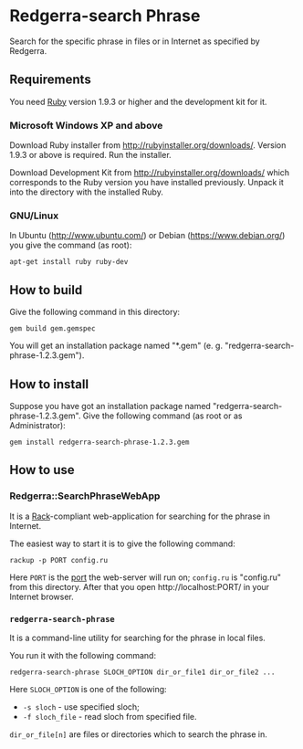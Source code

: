 Redgerra-search Phrase
======================

<!-- description -->
Search for the specific phrase in files or in Internet as specified by Redgerra.
<!-- end of description -->

Requirements
------------

You need [Ruby](http://ruby-lang.org) version 1.9.3 or higher and the development kit for it.

### Microsoft Windows XP and above ###

Download Ruby installer from http://rubyinstaller.org/downloads/. Version 1.9.3 or above is required. Run the installer.

Download Development Kit from http://rubyinstaller.org/downloads/ which corresponds to the Ruby version you have installed previously. Unpack it into the directory with the installed Ruby.

### GNU/Linux ###

In Ubuntu (http://www.ubuntu.com/) or Debian (https://www.debian.org/) you give the command (as root):

    apt-get install ruby ruby-dev

How to build
------------

Give the following command in this directory:

    gem build gem.gemspec

You will get an installation package named "*.gem" (e. g. "redgerra-search-phrase-1.2.3.gem").

How to install
--------------

Suppose you have got an installation package named "redgerra-search-phrase-1.2.3.gem". Give the following command (as root or as Administrator):

    gem install redgerra-search-phrase-1.2.3.gem

How to use
----------

### Redgerra::SearchPhraseWebApp ###

It is a [Rack](http://rack.github.io/)-compliant web-application for searching for the phrase in Internet.

The easiest way to start it is to give the following command:

    rackup -p PORT config.ru

Here `PORT` is the [port](https://en.wikipedia.org/wiki/Port_%28computer_networking%29) the web-server will run on; `config.ru` is "config.ru" from this directory. After that you open http://localhost:PORT/ in your Internet browser.

### `redgerra-search-phrase` ###

It is a command-line utility for searching for the phrase in local files.

You run it with the following command:

    redgerra-search-phrase SLOCH_OPTION dir_or_file1 dir_or_file2 ...

Here `SLOCH_OPTION` is one of the following:

- `-s sloch` - use specified sloch;
- `-f sloch_file` - read sloch from specified file.

`dir_or_file[n]` are files or directories which to search the phrase in.
